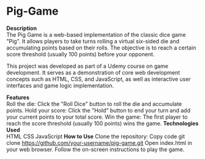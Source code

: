 # Pig-Game
**Description**<br>
The Pig Game is a web-based implementation of the classic dice game "Pig". It allows players to take turns rolling a virtual six-sided die and accumulating points based on their rolls. The objective is to reach a certain score threshold (usually 100 points) before your opponent.

This project was developed as part of a Udemy course on game development. It serves as a demonstration of core web development concepts such as HTML, CSS, and JavaScript, as well as interactive user interfaces and game logic implementation.

**Features**<br>
Roll the die: Click the "Roll Dice" button to roll the die and accumulate points.
Hold your score: Click the "Hold" button to end your turn and add your current points to your total score.
Win the game: The first player to reach the score threshold (usually 100 points) wins the game.
**Technologies Used**<br>
HTML
CSS
JavaScript
**How to Use**
Clone the repository:
Copy code
git clone https://github.com/your-username/pig-game.git
Open index.html in your web browser.
Follow the on-screen instructions to play the game.
